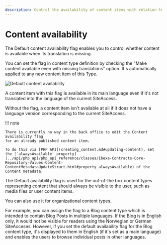 ```yaml
---
description: Control the availability of content items with relation to translations by using the Default content availability flag.
---
```


# Content availability

The Default content availability flag enables you to control whether content is available when its translation is missing.

You can set the flag in content type definition by checking the "Make content available even with missing translations" option.
It's automatically applied to any new content item of this Type.

![Default content availability](availability_flag.png "Default content availability")

A content item with this flag is available in its main language
even if it's not translated into the language of the current SiteAccess.

Without the flag, a content item isn't available at all if it does not have a language version
corresponding to the current SiteAccess.

!!! note

    There is currently no way in the back office to edit the Content availability flag
    for an already published content item.
    
    To do this via [PHP API](creating_content.md#updating-content), set the [`alwaysAvailable` property](../api/php_api/php_api_reference/classes/Ibexa-Contracts-Core-Repository-Values-Content-ContentMetadataUpdateStruct.html#property_alwaysAvailable) of the Content metadata.

The Default availability flag is used for the out-of-the box content types representing content
that should always be visible to the user, such as media files or user content items.

You can also use it for organizational content types.

For example, you can assign the flag to a Blog content type which is intended to contain Blog Posts
in multiple languages. If the Blog is in English only, it would not be visible for readers
using the Norwegian or German SiteAcceses.
However, if you set the default availability flag for the Blog content type,
it's displayed to them in English (if it's set as a main language) and enables the users to browse individual
posts in other languages.
